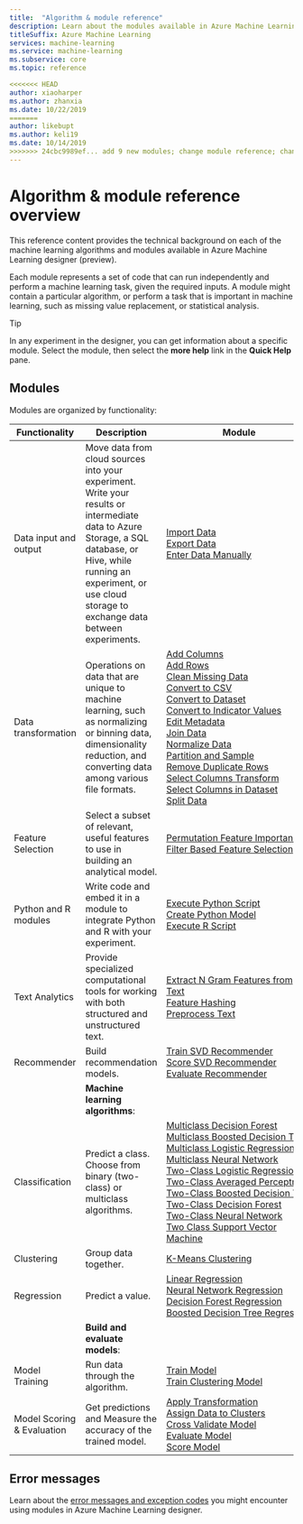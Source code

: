 ```yaml
---
title:  "Algorithm & module reference"
description: Learn about the modules available in Azure Machine Learning designer (preview)
titleSuffix: Azure Machine Learning
services: machine-learning
ms.service: machine-learning
ms.subservice: core
ms.topic: reference

<<<<<<< HEAD
author: xiaoharper
ms.author: zhanxia
ms.date: 10/22/2019
=======
author: likebupt
ms.author: keli19
ms.date: 10/14/2019
>>>>>>> 24cbc9989ef... add 9 new modules; change module reference; change studio to designer
---
```

# Algorithm & module reference overview

This reference content provides the technical background on each of the machine learning algorithms and modules available in Azure Machine Learning designer (preview).

Each module represents a set of code that can run independently and perform a machine learning task, given the required inputs. A module might contain a particular algorithm, or perform a task that is important in machine learning, such as missing value replacement, or statistical analysis.

> [!TIP]
> In any experiment in the designer, you can get information about a specific module. Select the module, then select the **more help** link in the **Quick Help** pane.

## Modules

Modules are organized by functionality:

| Functionality | Description | Module |
| --- |--- | ---- |
| Data input and output | Move data from cloud sources into your experiment. Write your results or intermediate data to Azure Storage, a SQL database, or Hive, while running an experiment, or use cloud storage to exchange data between experiments.  | [Import Data](import-data.md)<br/>[Export Data](export-data.md)<br/>[Enter Data Manually](enter-data-manually.md) |
| Data transformation | Operations on data that are unique to machine learning, such as normalizing or binning data, dimensionality reduction, and converting data among various file formats.| [Add Columns](add-columns.md) <br/> [Add Rows](add-rows.md) <br/> [Clean Missing Data](clean-missing-data.md) <br/> [Convert to CSV](convert-to-csv.md) <br/> [Convert to Dataset](convert-to-dataset.md) <br/> [Convert to Indicator Values](convert-to-indicator-values.md) <br/> [Edit Metadata](edit-metadata.md) <br/> [Join Data](join-data.md) <br/> [Normalize Data](normalize-data.md) <br/> [Partition and Sample](partition-and-sample.md) <br/> [Remove Duplicate Rows](remove-duplicate-rows.md) <br/> [Select Columns Transform](select-columns-transform.md) <br/> [Select Columns in Dataset](select-columns-in-dataset.md) <br/> [Split Data](split-data.md) |
| Feature Selection | Select a subset of relevant, useful features to use in building an analytical model. | [Permutation Feature Importance](permutation-feature-importance.md) <br/> [Filter Based Feature Selection](filter-based-feature-selection.md) |
| Python  and R modules | Write code and embed it in a module to integrate Python and R with your experiment. | [Execute Python Script](execute-python-script.md)   <br/> [Create Python Model](create-python-model.md) <br/> [Execute R Script](execute-r-script.md)
| Text Analytics | Provide specialized computational tools for working with both structured and unstructured text. | [Extract N Gram Features from Text](extract-n-gram-features-from-text.md) <br/> [Feature Hashing](feature-hashing.md) <br/> [Preprocess Text](preprocess-text.md) |
| Recommender | Build recommendation models. | [Train SVD Recommender](train-SVD-recommender.md) <br/> [Score SVD Recommender](score-svd-recommender.md) <br/> [Evaluate Recommender](evaluate-recommender.md) |
|  | **Machine learning algorithms**: | |
| Classification | Predict a class.  Choose from binary (two-class) or multiclass algorithms.| [Multiclass Decision Forest](multiclass-decision-forest.md) <br/> [Multiclass Boosted Decision Tree](multiclass-boosted-decision-tree.md) <br/> [Multiclass Logistic Regression](multiclass-logistic-regression.md)  <br/> [Multiclass Neural Network](multiclass-neural-network.md)  <br/>  [Two-Class Logistic Regression](two-class-logistic-regression.md)  <br/>[Two-Class Averaged Perceptron](two-class-averaged-perceptron.md) <br/> [Two-Class&nbsp;Boosted&nbsp;Decision&nbsp;Tree](two-class-boosted-decision-tree.md)  <br/> [Two-Class Decision Forest](two-class-decision-forest.md)  <br/> [Two-Class Neural Network](two-class-neural-network.md) <br/> [Two Class Support Vector Machine](two-class-support-vector-machine.md) | 
| Clustering | Group data together.| [K-Means Clustering](k-means-clustering.md)
| Regression | Predict a value. | [Linear Regression](linear-regression.md)  <br/> [Neural Network Regression](neural-network-regression.md)  <br/> [Decision Forest Regression](decision-forest-regression.md)  <br/> [Boosted&nbsp;Decision&nbsp;Tree&nbsp;Regression](boosted-decision-tree-regression.md)
|  | **Build and evaluate models**: | |
| Model Training | Run data through the algorithm. | [Train Model](train-model.md)  <br/> [Train Clustering Model](train-clustering-model.md) |
| Model Scoring & Evaluation | Get predictions and Measure the accuracy of the trained model. |  [Apply Transformation](apply-transformation.md) <br/> [Assign Data to Clusters](assign-data-to-clusters.md) <br/> [Cross Validate Model](cross-validate-model.md) <br/> [Evaluate Model](evaluate-model.md) <br/> [Score Model](score-model.md)|

## Error messages

Learn about the [error messages and exception codes](machine-learning-module-error-codes.md)  you might encounter using modules in Azure Machine Learning designer.
